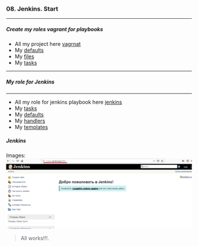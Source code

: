 ### 08. Jenkins. Start
-----------------
##### Create my roles vagrant for playbooks
- All my project here [vagrnat](https://github.com/ifanui/sa.it-academy.by/tree/m-sa2-06-19/Ivan_Evseichik/08.%20Jenkins.%20Start/vagrant)
- My [defaults](https://github.com/ifanui/sa.it-academy.by/tree/m-sa2-06-19/Ivan_Evseichik/08.%20Jenkins.%20Start/vagrant/defaults)
- My [files](https://github.com/ifanui/sa.it-academy.by/tree/m-sa2-06-19/Ivan_Evseichik/08.%20Jenkins.%20Start/vagrant/files)
- My [tasks](https://github.com/ifanui/sa.it-academy.by/tree/m-sa2-06-19/Ivan_Evseichik/08.%20Jenkins.%20Start/vagrant/tasks)
-------------------
##### My role for Jenkins
-----------
- All my role for jenkins playbook here [jenkins](https://github.com/ifanui/sa.it-academy.by/tree/m-sa2-06-19/Ivan_Evseichik/08.%20Jenkins.%20Start/jenkins)
- My [tasks](https://github.com/ifanui/sa.it-academy.by/tree/m-sa2-06-19/Ivan_Evseichik/08.%20Jenkins.%20Start/jenkins/tasks)
- My [defaults](https://github.com/ifanui/sa.it-academy.by/tree/m-sa2-06-19/Ivan_Evseichik/08.%20Jenkins.%20Start/jenkins/defaults)
- My [handlers](https://github.com/ifanui/sa.it-academy.by/tree/m-sa2-06-19/Ivan_Evseichik/08.%20Jenkins.%20Start/jenkins/handlers)
- My [templates](https://github.com/ifanui/sa.it-academy.by/tree/m-sa2-06-19/Ivan_Evseichik/08.%20Jenkins.%20Start/jenkins/templates)
##### Jenkins
Images:
![](https://github.com/ifanui/sa.it-academy.by/blob/m-sa2-06-19/Ivan_Evseichik/08.%20Jenkins.%20Start/images/jenkins.jpg)
> All works!!!.
